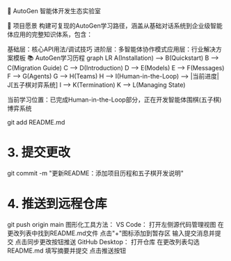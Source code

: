 🚀 AutoGen 智能体开发生态实验室
<div align="center"> </div>
📜 项目愿景
构建可复现的AutoGen学习路径，涵盖从基础对话系统到企业级智能体应用的完整知识体系，包含：

​​基础层​​：核心API用法/调试技巧
​​进阶层​​：多智能体协作模式
​​应用层​​：行业解决方案模板
📚 AutoGen学习历程
graph LR
    A(Installation) --> B(Quickstart)
    B --> C(Migration Guide)
    C --> D(Introduction)
    D --> E(Models)
    E --> F(Messages)
    F --> G(Agents)
    G --> H(Teams)
    H --> I(Human-in-the-Loop) --> |当前进度| J[五子棋对弈系统]
    I --> K(Termination)
    K --> L(Managing State)










​​当前学习位置​​：已完成Human-in-the-Loop部分，正在开发智能体围棋(五子棋)博弈系统


git add README.md

# 3. 提交更改
git commit -m "更新README：添加项目历程和五子棋开发说明"

# 4. 推送到远程仓库
git push origin main
图形化工具方法：
​​VS Code​​：
打开左侧源代码管理视图
在更改列表中找到README.md文件
点击"+"图标添加到暂存区
输入提交消息并提交
点击同步更改按钮推送
​​GitHub Desktop​​：
打开仓库
在更改列表勾选README.md
填写摘要并提交
点击推送按钮